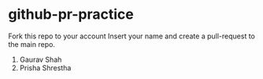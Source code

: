 # github-pr-practice
Fork this repo to your account
Insert your name and create a pull-request to the main repo.

1. Gaurav Shah
2. Prisha Shrestha

